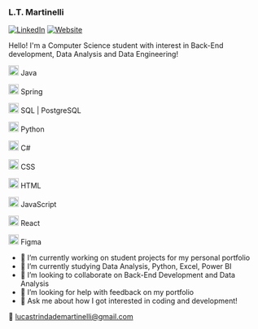 ### L.T. Martinelli

[![LinkedIn](https://img.shields.io/badge/-LinkedIn-blue?style=flat-square&logo=linkedin&logoColor=white)](https://www.linkedin.com/in/ltmartinelli/)
[![Website](https://img.shields.io/badge/-Website-green?style=flat-square&logo=html5&logoColor=white)](https://ltm-dev.netlify.app/)

Hello! I'm a Computer Science student with interest in Back-End development, Data Analysis and Data Engineering!

<img src="https://cdn.jsdelivr.net/gh/devicons/devicon/icons/java/java-original.svg" width=20 height=20/> Java 

<img src="https://cdn.jsdelivr.net/gh/devicons/devicon/icons/spring/spring-original.svg" width=20 height=20/> Spring 

<img src="https://cdn.jsdelivr.net/gh/devicons/devicon/icons/postgresql/postgresql-original.svg" width=20 height=20/> SQL | PostgreSQL

<img src="https://cdn.jsdelivr.net/gh/devicons/devicon@latest/icons/python/python-original.svg" width=20 height=20 /> Python

<img src="https://cdn.jsdelivr.net/gh/devicons/devicon/icons/csharp/csharp-original.svg" width=20 height=20/> C# 

<img src="https://cdn.jsdelivr.net/gh/devicons/devicon/icons/css3/css3-original.svg" width=20 height=20/> CSS

<img src="https://cdn.jsdelivr.net/gh/devicons/devicon/icons/html5/html5-original.svg" width=20 height=20/> HTML 

<img src="https://cdn.jsdelivr.net/gh/devicons/devicon/icons/javascript/javascript-original.svg" width=20 height=20/> JavaScript 

<img src="https://cdn.jsdelivr.net/gh/devicons/devicon/icons/react/react-original.svg" width=20 height=20 /> React

<img src="https://cdn.jsdelivr.net/gh/devicons/devicon/icons/figma/figma-original.svg" width=20 height=20/> Figma 

- 🔭 I’m currently working on student projects for my personal portfolio
- 🌱 I’m currently studying Data Analysis, Python, Excel, Power BI 
- 👯 I’m looking to collaborate on Back-End Development and Data Analysis
- 🤔 I’m looking for help with feedback on my portfolio
- 💬 Ask me about how I got interested in coding and development!

:email: lucastrindademartinelli@gmail.com
